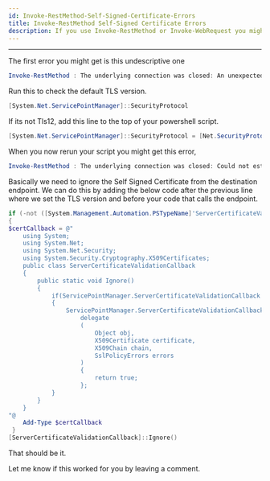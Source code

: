 ```yaml
---
id: Invoke-RestMethod-Self-Signed-Certificate-Errors
title: Invoke-RestMethod Self-Signed Certificate Errors
description: If you use Invoke-RestMethod or Invoke-WebRequest you might have come across these errors when calling api endpoints
---
```


---

The first error you might get is this undescriptive one

```powershell
Invoke-RestMethod : The underlying connection was closed: An unexpected error occurred on a send.
```

Run this to check the default TLS version.

```powershell
[System.Net.ServicePointManager]::SecurityProtocol
```

If its not Tls12, add this line to the top of your powershell script.

```powershell
[System.Net.ServicePointManager]::SecurityProtocol = [Net.SecurityProtocolType]::Tls12
```

When you now rerun your script you might get this error,

```powershell
Invoke-RestMethod : The underlying connection was closed: Could not establish trust relationship for the SSL/TLS secure channel.
```

Basically we need to ignore the Self Signed Certificate from the destination endpoint.
We can do this by adding the below code after the previous line where we set the TLS version and before your code that calls the endpoint.

```powershell
if (-not ([System.Management.Automation.PSTypeName]'ServerCertificateValidationCallback').Type)
{
$certCallback = @"
    using System;
    using System.Net;
    using System.Net.Security;
    using System.Security.Cryptography.X509Certificates;
    public class ServerCertificateValidationCallback
    {
        public static void Ignore()
        {
            if(ServicePointManager.ServerCertificateValidationCallback ==null)
            {
                ServicePointManager.ServerCertificateValidationCallback +=
                    delegate
                    (
                        Object obj,
                        X509Certificate certificate,
                        X509Chain chain,
                        SslPolicyErrors errors
                    )
                    {
                        return true;
                    };
            }
        }
    }
"@
    Add-Type $certCallback
 }
[ServerCertificateValidationCallback]::Ignore()
```

That should be it.

Let me know if this worked for you by leaving a comment.
